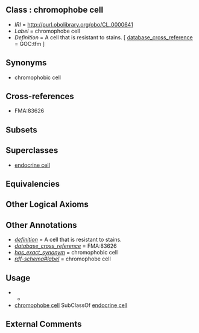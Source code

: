 
## Class : chromophobe cell

 * *IRI* = http://purl.obolibrary.org/obo/CL_0000641
 * *Label* = chromophobe cell
 * *Definition* = A cell that is resistant to stains. [ [database_cross_reference](../../ef/oboInOwl#hasDbXref.md) = GOC:tfm ]

## Synonyms

 * chromophobic cell

## Cross-references

 * FMA:83626

## Subsets


## Superclasses

 * [endocrine cell](../../CL/63/CL_0000163.md)

## Equivalencies


## Other Logical Axioms


## Other Annotations

 * *[definition](../../IAO/15/IAO_0000115.md)* = A cell that is resistant to stains.
 * *[database_cross_reference](../../ef/oboInOwl#hasDbXref.md)* = FMA:83626
 * *[has_exact_synonym](../../ym/oboInOwl#hasExactSynonym.md)* = chromophobic cell
 * *[rdf-schema#label](../../el/rdf-schema#label.md)* = chromophobe cell

## Usage

 * -
 * [chromophobe cell](../../CL/41/CL_0000641.md) SubClassOf [endocrine cell](../../CL/63/CL_0000163.md)

## External Comments

